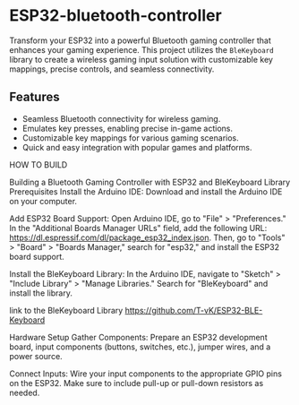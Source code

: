 # ESP32-bluetooth-controller

Transform your ESP32 into a powerful Bluetooth gaming controller that enhances your gaming experience. This project utilizes the `BleKeyboard` library to create a wireless gaming input solution with customizable key mappings, precise controls, and seamless connectivity.

## Features

- Seamless Bluetooth connectivity for wireless gaming.
- Emulates key presses, enabling precise in-game actions.
- Customizable key mappings for various gaming scenarios.
- Quick and easy integration with popular games and platforms.

HOW TO BUILD


Building a Bluetooth Gaming Controller with ESP32 and BleKeyboard Library
Prerequisites
Install the Arduino IDE: Download and install the Arduino IDE on your computer.

Add ESP32 Board Support: Open Arduino IDE, go to "File" > "Preferences." In the "Additional Boards Manager URLs" field, add the following URL: https://dl.espressif.com/dl/package_esp32_index.json. Then, go to "Tools" > "Board" > "Boards Manager," search for "esp32," and install the ESP32 board support.

Install the BleKeyboard Library: In the Arduino IDE, navigate to "Sketch" > "Include Library" > "Manage Libraries." Search for "BleKeyboard" and install the library.

link to the BleKeyboard Library https://github.com/T-vK/ESP32-BLE-Keyboard

Hardware Setup
Gather Components: Prepare an ESP32 development board, input components (buttons, switches, etc.), jumper wires, and a power source.

Connect Inputs: Wire your input components to the appropriate GPIO pins on the ESP32. Make sure to include pull-up or pull-down resistors as needed.
